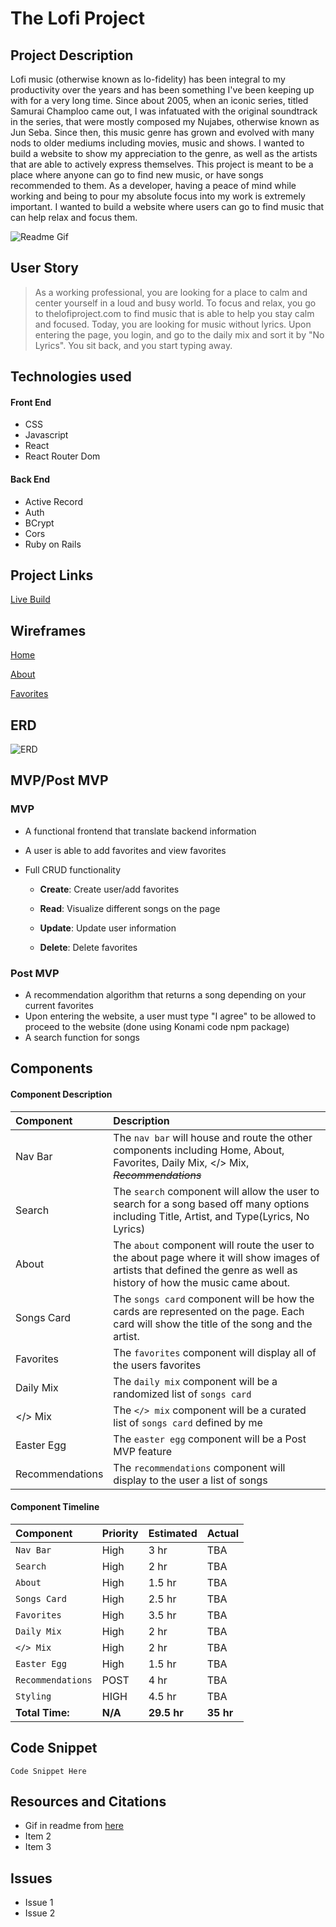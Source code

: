 
# The Lofi Project

## Project Description

Lofi music (otherwise known as lo-fidelity) has been integral to my productivity over the years and has been something I've been keeping up with for a very long time. Since about 2005, when an iconic series, titled Samurai Champloo came out, I was infatuated with the original soundtrack in the series, that were mostly composed my Nujabes, otherwise known as Jun Seba. Since then, this music genre has grown and evolved with many nods to older mediums including movies, music and shows. I wanted to build a website to show my appreciation to the genre, as well as the artists that are able to actively express themselves. This project is meant to be a place where anyone can go to find new music, or have songs recommended to them. As a developer, having a peace of mind while working and being to pour my absolute focus into my work is extremely important. I wanted to build a website where users can go to find music that can help relax and focus them.

![Readme Gif](https://melmagazine.com/wp-content/uploads/2018/08/1oW5-3epMX2BNg_dgbUqXjw.gif)

## User Story

> As a working professional, you are looking for a place to calm and center yourself in a loud and busy world. To focus and relax, you go to thelofiproject.com to find music that is able to help you stay calm and focused. Today, you are looking for music without lyrics. Upon entering the page, you login, and go to the daily mix and sort it by "No Lyrics". You sit back, and you start typing away.

## Technologies used
#### Front End
- CSS
- Javascript
- React
- React Router Dom

#### Back End
- Active Record
- Auth
- BCrypt
- Cors
- Ruby on Rails

## Project Links

[Live Build](www.link.com)

## Wireframes

[Home](https://res.cloudinary.com/mrtommyliang/image/upload/v1570196282/The%20Lofi%20Project/IMG_8945_qcqzop.jpg)

[About](https://res.cloudinary.com/mrtommyliang/image/upload/v1570196282/The%20Lofi%20Project/Image_from_iOS_2_kfqbxb.jpg)

[Favorites](https://res.cloudinary.com/mrtommyliang/image/upload/v1570196282/The%20Lofi%20Project/Image_from_iOS_sjkhhp.jpg)


## ERD

![ERD](https://res.cloudinary.com/mrtommyliang/image/upload/v1570202115/The%20Lofi%20Project/Screen_Shot_2019-10-04_at_11.15.02_AM_h3gum4.png)


## MVP/Post MVP

### MVP


- A functional frontend that translate backend information

- A user is able to add favorites and view favorites

- Full CRUD functionality

	-  **Create**: Create user/add favorites

	-  **Read**: Visualize different songs on the page

	-  **Update**: Update user information

	-  **Delete**: Delete favorites


### Post MVP

  - A recommendation algorithm that returns a song depending on your current favorites
- Upon entering the website, a user must type "I agree" to be allowed to proceed to the website (done using Konami code npm package)
- A search function for songs

## Components

#### Component Description

|Component| Description |
|:--|:--|
| Nav Bar | The `nav bar` will house and route the other components including Home, About, Favorites, Daily Mix, </> Mix, *~~Recommendations~~* |
| Search | The `search` component will allow the user to search for a song based off many options including Title, Artist, and Type(Lyrics, No Lyrics) |
| About | The `about` component will route the user to the about page where it will show images of artists that defined the genre as well as history of how the music came about. |
| Songs Card | The `songs card` component will be how the cards are represented on the page. Each card will show the title of the song and the artist. |
| Favorites | The `favorites` component will display all of the users favorites|
| Daily Mix | The `daily mix` component will be a randomized list of `songs card`|
| </> Mix| The `</> mix` component will be a curated list of `songs card` defined by me|
| Easter Egg | The `easter egg` component will be a Post MVP feature |
| Recommendations | The `recommendations` component will display to the user a list of songs |


#### Component Timeline

| Component | Priority | Estimated| Actual |
|:-|:-|:-|:-|
| `Nav Bar` | High | 3 hr | TBA
| `Search` | High | 2 hr | TBA
| `About` | High | 1.5 hr | TBA
| `Songs Card` | High | 2.5 hr | TBA
| `Favorites` | High | 3.5 hr | TBA
| `Daily Mix` | High | 2 hr | TBA
| `</> Mix` | High | 2 hr | TBA
| `Easter Egg` | High | 1.5 hr | TBA
| `Recommendations` | POST | 4 hr | TBA
|`Styling` | HIGH | 4.5 hr| TBA
| **Total Time:** | **N/A** | **29.5 hr** | **35 hr**

## Code Snippet

`Code Snippet Here`


## Resources and Citations
- Gif in readme from [here](https://melmagazine.com/en-us/story/teens-are-flocking-to-youtube-to-study)
- Item 2
- Item 3

## Issues
- Issue 1
- Issue 2